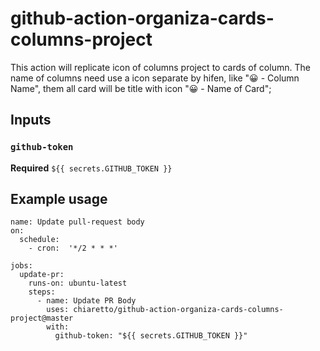 # github-action-organiza-cards-columns-project

This action will replicate icon of columns project to cards of column.
The name of columns need use a icon separate by hifen, like "😀 - Column Name", them all card will be title with icon "😀 - Name of Card";

## Inputs

### `github-token`

**Required** `${{ secrets.GITHUB_TOKEN }}`

## Example usage

```
name: Update pull-request body
on:
  schedule:
    - cron:  '*/2 * * *'

jobs:
  update-pr:
    runs-on: ubuntu-latest
    steps:
      - name: Update PR Body
        uses: chiaretto/github-action-organiza-cards-columns-project@master
        with:
          github-token: "${{ secrets.GITHUB_TOKEN }}"
```